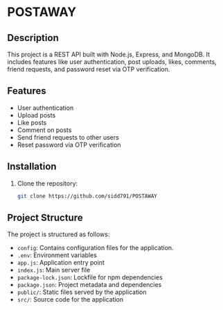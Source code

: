 # POSTAWAY

## Description

This project is a REST API built with Node.js, Express, and MongoDB. It includes features like user authentication, post uploads, likes, comments, friend requests, and password reset via OTP verification.

## Features

- User authentication
- Upload posts
- Like posts
- Comment on posts
- Send friend requests to other users
- Reset password via OTP verification

## Installation

1. Clone the repository:

   ```bash
   git clone https://github.com/sidd791/POSTAWAY

## Project Structure

The project is structured as follows:

- `config`: Contains configuration files for the application.
- `.env`: Environment variables
- `app.js`: Application entry point
- `index.js`: Main server file
- `package-lock.json`: Lockfile for npm dependencies
- `package.json`: Project metadata and dependencies
- `public/`: Static files served by the application
- `src/`: Source code for the application


